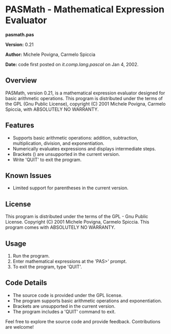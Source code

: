 # PASMath - Mathematical Expression Evaluator

**pasmath.pas**

**Version:** 0.21

**Author:** Michele Povigna, Carmelo Spiccia

**Date:** code first posted on *it.comp.lang.pascal* on Jan 4, 2002.

## Overview
PASMath, version 0.21, is a mathematical expression evaluator designed for basic arithmetic operations. This program is distributed under the terms of the GPL (Gnu Public License), copyright (C) 2001 Michele Povigna, Carmelo Spiccia, with ABSOLUTELY NO WARRANTY.

## Features
- Supports basic arithmetic operations: addition, subtraction, multiplication, division, and exponentiation.
- Numerically evaluates expressions and displays intermediate steps.
- Brackets () are unsupported in the current version.
- Write 'QUIT' to exit the program.

## Known Issues
- Limited support for parentheses in the current version.

## License
This program is distributed under the terms of the GPL - Gnu Public License. Copyright (C) 2001 Michele Povigna, Carmelo Spiccia. This program comes with ABSOLUTELY NO WARRANTY.

## Usage
1. Run the program.
2. Enter mathematical expressions at the 'PAS>' prompt.
3. To exit the program, type 'QUIT'.

## Code Details
- The source code is provided under the GPL license.
- The program supports basic arithmetic operations and exponentiation.
- Brackets are unsupported in the current version.
- The program includes a 'QUIT' command to exit.

Feel free to explore the source code and provide feedback. Contributions are welcome!
